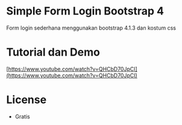 # Simple Form Login Bootstrap 4
Form login sederhana menggunakan bootstrap 4.1.3 dan kostum css

# Tutorial dan Demo
[https://www.youtube.com/watch?v=QHCbD70JpCI](https://www.youtube.com/watch?v=QHCbD70JpCI)

# License
* Gratis
